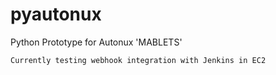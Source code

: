 # pyautonux
Python Prototype for Autonux 'MABLETS'

`Currently testing webhook integration with Jenkins in EC2`

